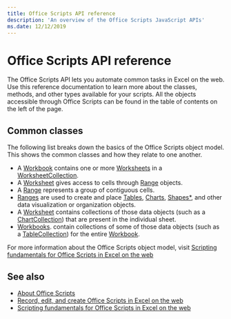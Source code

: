 ```yaml
---
title: Office Scripts API reference 
description: 'An overview of the Office Scripts JavaScript APIs'
ms.date: 12/12/2019
---
```


# Office Scripts API reference

The Office Scripts API lets you automate common tasks in Excel on the web. Use this reference documentation to learn more about the classes, methods, and other types available for your scripts. All the objects accessible through Office Scripts can be found in the table of contents on the left of the page.

## Common classes

The following list breaks down the basics of the Office Scripts object model. This shows the common classes and how they relate to one another.

- A [Workbook](/javascript/api/office-scripts/excel-scripts/excel.workbook) contains one or more [Worksheets](/javascript/api/office-scripts/excel-scripts/excel.worksheet) in a [WorksheetCollection](/javascript/api/office-scripts/excel-scripts/excel.worksheetcollection).
- A [Worksheet](/javascript/api/office-scripts/excel-scripts/excel.worksheet) gives access to cells through [Range](/javascript/api/office-scripts/excel-scripts/excel.range) objects.
- A [Range](/javascript/api/office-scripts/excel-scripts/excel.range) represents a group of contiguous cells.
- [Ranges](/javascript/api/office-scripts/excel-scripts/excel.range) are used to create and place [Tables](/javascript/api/office-scripts/excel-scripts/excel.table), [Charts](/javascript/api/office-scripts/excel-scripts/excel.chart), [Shapes*](/javascript/api/office-scripts/excel-scripts/excel.shape), and other data visualization or organization objects.
- A [Worksheet](/javascript/api/office-scripts/excel-scripts/excel.worksheet) contains collections of those data objects (such as a [ChartCollection](/javascript/api/office-scripts/excel-scripts/excel.chartcollection)) that are present in the individual sheet.
- [Workbooks](/javascript/api/office-scripts/excel-scripts/excelworkbook). contain collections of some of those data objects (such as a [TableCollection](/javascript/api/office-scripts/excel-scripts/excel.tablecollection)) for the entire [Workbook](/javascript/api/office-scripts/excel-scripts/excel.workbook).

For more information about the Office Scripts object model, visit [Scripting fundamentals for Office Scripts in Excel on the web](/office/dev/scripts/develop/scripting-fundamentals)

## See also

- [About Office Scripts](/office/dev/scripts/overview/overview)
- [Record, edit, and create Office Scripts in Excel on the web](/office/dev/scripts/tutorials/excel-office-scripts-tutorial)
- [Scripting fundamentals for Office Scripts in Excel on the web](/office/dev/scripts/develop/scripting-fundamentals)
